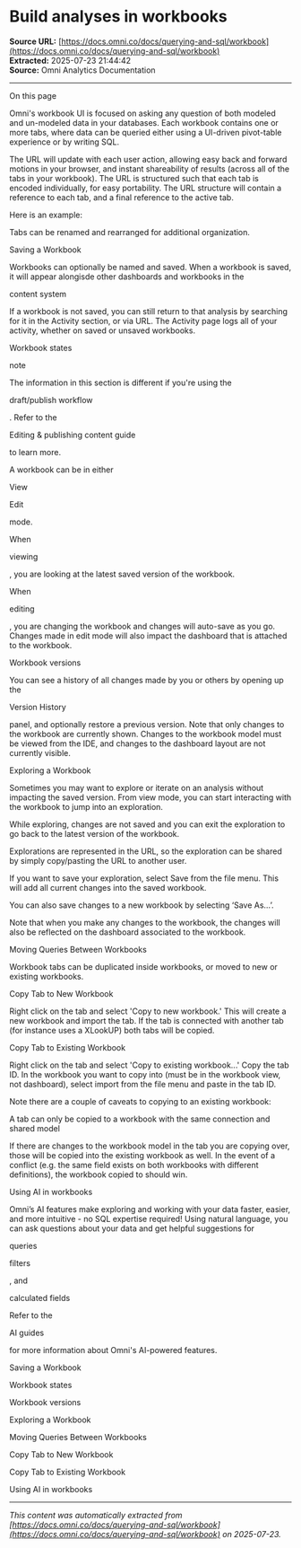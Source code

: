 # Build analyses in workbooks

**Source URL:** [https://docs.omni.co/docs/querying-and-sql/workbook](https://docs.omni.co/docs/querying-and-sql/workbook)  
**Extracted:** 2025-07-23 21:44:42  
**Source:** Omni Analytics Documentation

---

On this page

Omni's workbook UI is focused on asking any question of both modeled and un-modeled data in your databases. Each workbook contains one or more tabs, where data can be queried either using a UI-driven pivot-table experience or by writing SQL.

The URL will update with each user action, allowing easy back and forward motions in your browser, and instant shareability of results (across all of the tabs in your workbook). The URL is structured such that each tab is encoded individually, for easy portability. The URL structure will contain a reference to each tab, and a final reference to the active tab.

Here is an example:

Tabs can be renamed and rearranged for additional organization.

Saving a Workbook

Workbooks can optionally be named and saved. When a workbook is saved, it will appear alongisde other dashboards and workbooks in the

content system

If a workbook is not saved, you can still return to that analysis by searching for it in the Activity section, or via URL. The Activity page logs all of your activity, whether on saved or unsaved workbooks.

Workbook states

note

The information in this section is different if you're using the

draft/publish workflow

. Refer to the

Editing & publishing content guide

to learn more.

A workbook can be in either

View

Edit

mode.

When

viewing

, you are looking at the latest saved version of the workbook.

When

editing

, you are changing the workbook and changes will auto-save as you go. Changes made in edit mode will also impact the dashboard that is attached to the workbook.

Workbook versions

You can see a history of all changes made by you or others by opening up the

Version History

panel, and optionally restore a previous version.  Note that only changes to the workbook are currently shown.  Changes to the workbook model must be viewed from the IDE, and changes to the dashboard layout are not currently visible.

Exploring a Workbook

Sometimes you may want to explore or iterate on an analysis without impacting the saved version. From view mode, you can start interacting with the workbook to jump into an exploration.

While exploring, changes are not saved and you can exit the exploration to go back to the latest version of the workbook.

Explorations are represented in the URL, so the exploration can be shared by simply copy/pasting the URL to another user.

If you want to save your exploration, select Save from the file menu.  This will add all current changes into the saved workbook.

You can also save changes to a new workbook by selecting ‘Save As…’.

Note that when you make any changes to the workbook, the changes will also be reflected on the dashboard associated to the workbook.

Moving Queries Between Workbooks

Workbook tabs can be duplicated inside workbooks, or moved to new or existing workbooks.

Copy Tab to New Workbook

Right click on the tab and select 'Copy to new workbook.' This will create a new workbook and import the tab. If the tab is connected with another tab (for instance uses a XLookUP) both tabs will be copied.

Copy Tab to Existing Workbook

Right click on the tab and select 'Copy to existing workbook...' Copy the tab ID. In the workbook you want to copy into (must be in the workbook view, not dashboard), select import from the file menu and paste in the tab ID.

Note there are a couple of caveats to copying to an existing workbook:

A tab can only be copied to a workbook with the same connection and shared model

If there are changes to the workbook model in the tab you are copying over, those will be copied into the existing workbook as well. In the event of a conflict (e.g. the same field exists on both workbooks with different definitions), the workbook copied to should win.

Using AI in workbooks

Omni’s AI features make exploring and working with your data faster, easier, and more intuitive - no SQL expertise required! Using natural language, you can ask questions about your data and get helpful suggestions for

queries

filters

, and

calculated fields

Refer to the

AI guides

for more information about Omni's AI-powered features.

Saving a Workbook

Workbook states

Workbook versions

Exploring a Workbook

Moving Queries Between Workbooks

Copy Tab to New Workbook

Copy Tab to Existing Workbook

Using AI in workbooks

---

*This content was automatically extracted from [https://docs.omni.co/docs/querying-and-sql/workbook](https://docs.omni.co/docs/querying-and-sql/workbook) on 2025-07-23.*

